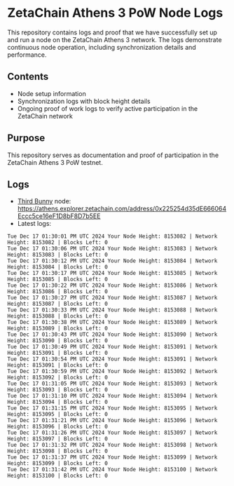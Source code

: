 # ZetaChain Athens 3 PoW Node Logs
This repository contains logs and proof that we have successfully set up and run a node on the ZetaChain Athens 3 network. The logs demonstrate continuous node operation, including synchronization details and performance.

## Contents
- Node setup information
- Synchronization logs with block height details
- Ongoing proof of work logs to verify active participation in the ZetaChain network

## Purpose
This repository serves as documentation and proof of participation in the ZetaChain Athens 3 PoW testnet.

## Logs

- [Third Bunny](https://thirdbunny.xyz/) node: https://athens.explorer.zetachain.com/address/0x225254d35dE666064Eccc5ce16eF1D8bF8D7b5EE
- Latest logs:
```
Tue Dec 17 01:30:01 PM UTC 2024 Your Node Height: 8153082 | Network Height: 8153082 | Blocks Left: 0
Tue Dec 17 01:30:06 PM UTC 2024 Your Node Height: 8153083 | Network Height: 8153083 | Blocks Left: 0
Tue Dec 17 01:30:12 PM UTC 2024 Your Node Height: 8153084 | Network Height: 8153084 | Blocks Left: 0
Tue Dec 17 01:30:17 PM UTC 2024 Your Node Height: 8153085 | Network Height: 8153085 | Blocks Left: 0
Tue Dec 17 01:30:22 PM UTC 2024 Your Node Height: 8153086 | Network Height: 8153086 | Blocks Left: 0
Tue Dec 17 01:30:27 PM UTC 2024 Your Node Height: 8153087 | Network Height: 8153087 | Blocks Left: 0
Tue Dec 17 01:30:33 PM UTC 2024 Your Node Height: 8153088 | Network Height: 8153088 | Blocks Left: 0
Tue Dec 17 01:30:38 PM UTC 2024 Your Node Height: 8153089 | Network Height: 8153089 | Blocks Left: 0
Tue Dec 17 01:30:43 PM UTC 2024 Your Node Height: 8153090 | Network Height: 8153090 | Blocks Left: 0
Tue Dec 17 01:30:49 PM UTC 2024 Your Node Height: 8153091 | Network Height: 8153091 | Blocks Left: 0
Tue Dec 17 01:30:54 PM UTC 2024 Your Node Height: 8153091 | Network Height: 8153091 | Blocks Left: 0
Tue Dec 17 01:30:59 PM UTC 2024 Your Node Height: 8153092 | Network Height: 8153092 | Blocks Left: 0
Tue Dec 17 01:31:05 PM UTC 2024 Your Node Height: 8153093 | Network Height: 8153093 | Blocks Left: 0
Tue Dec 17 01:31:10 PM UTC 2024 Your Node Height: 8153094 | Network Height: 8153094 | Blocks Left: 0
Tue Dec 17 01:31:15 PM UTC 2024 Your Node Height: 8153095 | Network Height: 8153095 | Blocks Left: 0
Tue Dec 17 01:31:21 PM UTC 2024 Your Node Height: 8153096 | Network Height: 8153096 | Blocks Left: 0
Tue Dec 17 01:31:26 PM UTC 2024 Your Node Height: 8153097 | Network Height: 8153097 | Blocks Left: 0
Tue Dec 17 01:31:32 PM UTC 2024 Your Node Height: 8153098 | Network Height: 8153098 | Blocks Left: 0
Tue Dec 17 01:31:37 PM UTC 2024 Your Node Height: 8153099 | Network Height: 8153099 | Blocks Left: 0
Tue Dec 17 01:31:42 PM UTC 2024 Your Node Height: 8153100 | Network Height: 8153100 | Blocks Left: 0
```
